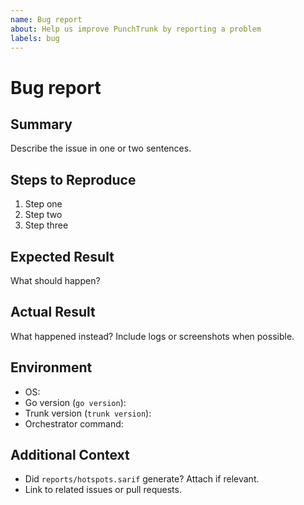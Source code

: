 ```yaml
---
name: Bug report
about: Help us improve PunchTrunk by reporting a problem
labels: bug
---
```


# Bug report

## Summary

Describe the issue in one or two sentences.

## Steps to Reproduce

1. Step one
2. Step two
3. Step three

## Expected Result

What should happen?

## Actual Result

What happened instead? Include logs or screenshots when possible.

## Environment

- OS:
- Go version (`go version`):
- Trunk version (`trunk version`):
- Orchestrator command:

## Additional Context

- Did `reports/hotspots.sarif` generate? Attach if relevant.
- Link to related issues or pull requests.
